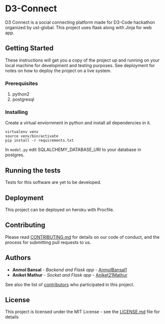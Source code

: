 # D3-Connect

D3 Connect is a social connecting platform made for D3-Code hackathon organized by ust-global.
This project uses flask along with Jinja for web app.

## Getting Started

These instructions will get you a copy of the project up and running on your local machine for development and testing purposes. See deployment for notes on how to deploy the project on a live system.

### Prerequisites

1. python2
2. postgresql

### Installing

Create a virtual enviornment in python and install all dependencies in it.
```
virtualenv venv
source venv/bin/activate
pip install -r requirements.txt
```

In `model.py` edit SQLALCHEMY_DATABASE_URI to your database in postgres.


## Running the tests

Tests for this software are yet to be developed.

## Deployment

This project can be deployed on heroku with Procfile.

## Contributing

Please read [CONTRIBUTING.md](https://gist.github.com/PurpleBooth/b24679402957c63ec426) for details on our code of conduct, and the process for submitting pull requests to us.

## Authors

* **Anmol Bansal** - *Backend and Flask app* - [AnmolBansal1](https://github.com/AnmolBansal1)
* **Aniket Mathur** - *Socket and Flask app* - [Aniket21Mathur](https://github.com/Aniket21Mathur)


See also the list of [contributors](https://github.com/Anmolbansal1/D3-Connect/contributors) who participated in this project.

## License

This project is licensed under the MIT License - see the [LICENSE.md](LICENSE.md) file for details
